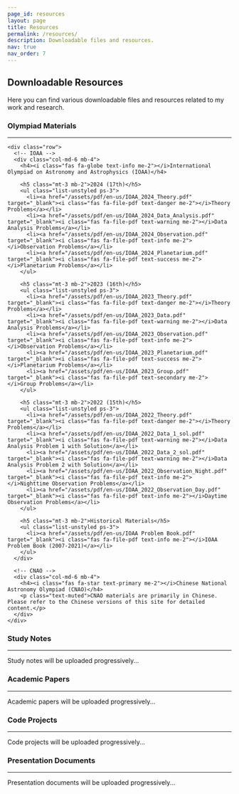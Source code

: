 ```yaml
---
page_id: resources
layout: page
title: Resources
permalink: /resources/
description: Downloadable files and resources.
nav: true
nav_order: 7
---
```


<!-- pages/resources.md -->
<div class="resources">
  <h2>Downloadable Resources</h2>
  
  <div class="row">
    <div class="col-md-12">
      <p>Here you can find various downloadable files and resources related to my work and research.</p>
    </div>
  </div>

  <!-- Olympiad Materials -->
  <section class="mt-5">
    <h3><i class="fas fa-trophy text-warning me-2"></i>Olympiad Materials</h3>
    <hr>
    
    <div class="row">
      <!-- IOAA -->
      <div class="col-md-6 mb-4">
        <h4><i class="fas fa-globe text-info me-2"></i>International Olympiad on Astronomy and Astrophysics (IOAA)</h4>
        
        <h5 class="mt-3 mb-2">2024 (17th)</h5>
        <ul class="list-unstyled ps-3">
          <li><a href="/assets/pdf/en-us/IOAA_2024_Theory.pdf" target="_blank"><i class="fas fa-file-pdf text-danger me-2"></i>Theory Problems</a></li>
          <li><a href="/assets/pdf/en-us/IOAA_2024_Data_Analysis.pdf" target="_blank"><i class="fas fa-file-pdf text-warning me-2"></i>Data Analysis Problems</a></li>
          <li><a href="/assets/pdf/en-us/IOAA_2024_Observation.pdf" target="_blank"><i class="fas fa-file-pdf text-info me-2"></i>Observation Problems</a></li>
          <li><a href="/assets/pdf/en-us/IOAA_2024_Planetarium.pdf" target="_blank"><i class="fas fa-file-pdf text-success me-2"></i>Planetarium Problems</a></li>
        </ul>

        <h5 class="mt-3 mb-2">2023 (16th)</h5>
        <ul class="list-unstyled ps-3">
          <li><a href="/assets/pdf/en-us/IOAA_2023_Theory.pdf" target="_blank"><i class="fas fa-file-pdf text-danger me-2"></i>Theory Problems</a></li>
          <li><a href="/assets/pdf/en-us/IOAA_2023_Data.pdf" target="_blank"><i class="fas fa-file-pdf text-warning me-2"></i>Data Analysis Problems</a></li>
          <li><a href="/assets/pdf/en-us/IOAA_2023_Observation.pdf" target="_blank"><i class="fas fa-file-pdf text-info me-2"></i>Observation Problems</a></li>
          <li><a href="/assets/pdf/en-us/IOAA_2023_Planetarium.pdf" target="_blank"><i class="fas fa-file-pdf text-success me-2"></i>Planetarium Problems</a></li>
          <li><a href="/assets/pdf/en-us/IOAA_2023_Group.pdf" target="_blank"><i class="fas fa-file-pdf text-secondary me-2"></i>Group Problems</a></li>
        </ul>

        <h5 class="mt-3 mb-2">2022 (15th)</h5>
        <ul class="list-unstyled ps-3">
          <li><a href="/assets/pdf/en-us/IOAA_2022_Theory.pdf" target="_blank"><i class="fas fa-file-pdf text-danger me-2"></i>Theory Problems</a></li>
          <li><a href="/assets/pdf/en-us/IOAA_2022_Data_1_sol.pdf" target="_blank"><i class="fas fa-file-pdf text-warning me-2"></i>Data Analysis Problem 1 with Solution</a></li>
          <li><a href="/assets/pdf/en-us/IOAA_2022_Data_2_sol.pdf" target="_blank"><i class="fas fa-file-pdf text-warning me-2"></i>Data Analysis Problem 2 with Solution</a></li>
          <li><a href="/assets/pdf/en-us/IOAA_2022_Observation_Night.pdf" target="_blank"><i class="fas fa-file-pdf text-info me-2"></i>Nighttime Observation Problems</a></li>
          <li><a href="/assets/pdf/en-us/IOAA_2022_Observation_Day.pdf" target="_blank"><i class="fas fa-file-pdf text-info me-2"></i>Daytime Observation Problems</a></li>
        </ul>

        <h5 class="mt-3 mb-2">Historical Materials</h5>
        <ul class="list-unstyled ps-3">
          <li><a href="/assets/pdf/en-us/IOAA Problem Book.pdf" target="_blank"><i class="fas fa-file-pdf text-info me-2"></i>IOAA Problem Book (2007-2021)</a></li>
        </ul>
      </div>
      
      <!-- CNAO -->
      <div class="col-md-6 mb-4">
        <h4><i class="fas fa-star text-primary me-2"></i>Chinese National Astronomy Olympiad (CNAO)</h4>
        <p class="text-muted">CNAO materials are primarily in Chinese. Please refer to the Chinese versions of this site for detailed content.</p>
      </div>
    </div>
  </section>

  <!-- Study Notes -->
  <section class="mt-5">
    <h3><i class="fas fa-book text-success me-2"></i>Study Notes</h3>
    <hr>
    <div class="row">
      <div class="col-md-12">
        <p class="text-muted">Study notes will be uploaded progressively...</p>
        <!-- Add study notes here -->
      </div>
    </div>
  </section>

  <!-- Academic Papers -->
  <section class="mt-5">
    <h3><i class="fas fa-file-alt text-primary me-2"></i>Academic Papers</h3>
    <hr>
    <div class="row">
      <div class="col-md-12">
        <p class="text-muted">Academic papers will be uploaded progressively...</p>
        <!-- Add academic papers here -->
      </div>
    </div>
  </section>

  <!-- Code Projects -->
  <section class="mt-5">
    <h3><i class="fas fa-code text-secondary me-2"></i>Code Projects</h3>
    <hr>
    <div class="row">
      <div class="col-md-12">
        <p class="text-muted">Code projects will be uploaded progressively...</p>
        <!-- Add code projects here -->
      </div>
    </div>
  </section>

  <!-- Presentation Documents -->
  <section class="mt-5">
    <h3><i class="fas fa-presentation-screen text-danger me-2"></i>Presentation Documents</h3>
    <hr>
    <div class="row">
      <div class="col-md-12">
        <p class="text-muted">Presentation documents will be uploaded progressively...</p>
        <!-- Add presentation documents here -->
      </div>
    </div>
  </section>

</div>